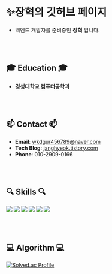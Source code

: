 # ✨장혁의 깃허브 페이지

 - 백엔드 개발자를 준비중인 **장혁** 입니다. 

<br><br> 

## 🎓 Education 🎓
- **경성대학교 컴퓨터공학과**

<br><br> 

## 📫 Contact 📫
- **Email**: [wkdgur456789@naver.com](mailto:wkdgur456789@naver.com)  
- **Tech Blog**: [janghyeok.tistory.com](https://janghyeok.tistory.com/)  
- **Phone**: 010-2909-0166  

<br><br> 

## 🔍 Skills 🔍
<div>
    <img src="https://img.shields.io/badge/Java-orange?style=for-the-badge&logo=openjdk&logoColor=white"/>
    <img src="https://img.shields.io/badge/Spring%20Boot-6DB33F?style=for-the-badge&logo=springboot&logoColor=white"/>
    <img src="https://img.shields.io/badge/MySQL-4479A1?style=for-the-badge&logo=mysql&logoColor=white"/>
    <img src="https://img.shields.io/badge/JPA-blue?style=for-the-badge&logo=hibernate&logoColor=white"/>
    <img src="https://img.shields.io/badge/QueryDSL-orange?style=for-the-badge&logo=codeforces&logoColor=white"/>
    <img src="https://img.shields.io/badge/Git-F05033?style=for-the-badge&logo=git&logoColor=white"/>
</div>

<br><br> 

## 💻 Algorithm 💻 
[![Solved.ac Profile](http://mazassumnida.wtf/api/v2/generate_badge?boj=wkdgur456789)](https://solved.ac/wkdgur456789/)

<br><br> 

